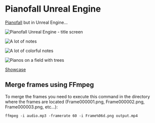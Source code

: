 # Pianofall Unreal Engine

[Pianofall](https://github.com/ste-art/Pianofall) but in Unreal Engine...

![Pianofall Unreal Engine - title screen](https://github.com/Nadwey/pianofall-unreal-engine/assets/81181783/b60998cc-6fd7-4cb8-8ae7-3932132751cf)

![A lot of notes](https://github.com/Nadwey/pianofall-unreal-engine/assets/81181783/c5c791cc-4c02-4e68-a0fb-e73df1e3e715)

![A lot of colorful notes](https://github.com/Nadwey/pianofall-unreal-engine/assets/81181783/578b6f71-f076-4434-9f36-e9153cd856f3)

![Pianos on a field with trees](https://github.com/Nadwey/pianofall-unreal-engine/assets/81181783/27ce0f90-640e-4560-809f-bd2c3bc42b02)

[Showcase](https://www.youtube.com/watch?v=H7Ljd3_qltU)

## Merge frames using FFmpeg

To merge the frames you need to execute this command in the directory where the frames are located (Frame000001.png, Frame000002.png, Frame000003.png, etc...):

```batch
ffmpeg -i audio.mp3 -framerate 60 -i Frame%06d.png output.mp4
```
